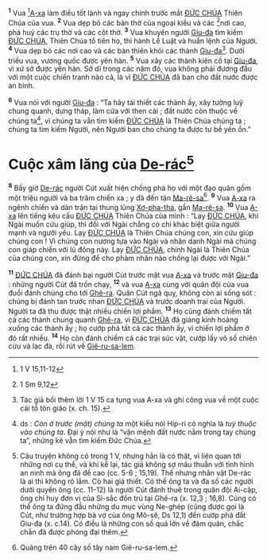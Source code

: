 <sup><b>1</b></sup> Vua [^1*][A-xa]() làm điều tốt lành và ngay chính trước mắt [ĐỨC CHÚA]() Thiên Chúa của vua. <sup><b>2</b></sup> Vua dẹp bỏ các bàn thờ của ngoại kiều và các [^2*]nơi cao, phá huỷ các trụ thờ và các cột thờ. <sup><b>3</b></sup> Vua khuyên người [Giu-đa]() tìm kiếm [ĐỨC CHÚA](), Thiên Chúa tổ tiên họ, thi hành Lề Luật và huấn lệnh của Người. <sup><b>4</b></sup> Vua dẹp bỏ các nơi cao và các bàn thiên khỏi các thành [Giu-đa]()[^1]. Dưới triều vua, vương quốc được yên hàn. <sup><b>5</b></sup> Vua xây các thành kiên cố tại [Giu-đa](), vì xứ sở được yên hàn. Sở dĩ trong các năm đó, vua không phải đương đầu với một cuộc chiến tranh nào cả, là vì [ĐỨC CHÚA]() đã ban cho đất nước được an bình.

<sup><b>6</b></sup> Vua nói với người [Giu-đa]() : “Ta hãy tái thiết các thành ấy, xây tường luỹ chung quanh, dựng tháp, làm cửa với then cài ; đất nước còn thuộc về chúng ta[^2], vì chúng ta vẫn tìm kiếm [ĐỨC CHÚA]() là Thiên Chúa chúng ta ; chúng ta tìm kiếm Người, nên Người ban cho chúng ta được tư bề yên ổn.”


# Cuộc xâm lăng của [De-rác]()[^3]
<sup><b>8</b></sup> Bấy giờ [De-rác]() người Cút xuất hiện chống phá họ với một đạo quân gồm một triệu người và ba trăm chiến xa ; y đã đến tận [Ma-rê-sa]()[^4]. <sup><b>9</b></sup> Vua [A-xa]() ra ngênh chiến và dàn trận tại thung lũng [Xơ-pha-tha](), gần [Ma-rê-sa](). <sup><b>10</b></sup> Vua [A-xa]() lên tiếng kêu cầu [ĐỨC CHÚA]() Thiên Chúa của mình : “Lạy [ĐỨC CHÚA](), khi Ngài muốn cứu giúp, thì đối với Ngài chẳng có chi khác biệt giữa người mạnh và người yếu. Lạy [ĐỨC CHÚA]() là Thiên Chúa chúng con, xin cứu giúp chúng con ! Vì chúng con nương tựa vào Ngài và nhân danh Ngài mà chúng con giáp chiến với lũ đông này. Lạy [ĐỨC CHÚA](), chính Ngài là Thiên Chúa của chúng con, xin đừng để cho phàm nhân nào chống lại được với Ngài.”

<sup><b>11</b></sup> [ĐỨC CHÚA]() đã đánh bại người Cút trước mặt vua [A-xa]() và trước mặt [Giu-đa]() : những người Cút đã trốn chạy, <sup><b>12</b></sup> và vua [A-xa]() cùng với quân đội của vua đuổi đánh chúng cho tới [Ghê-ra](). Quân Cút ngã quỵ, không còn ai sống sót : chúng bị đánh tan trước nhan [ĐỨC CHÚA]() và trước doanh trại của Người. Người ta đã thu được thật nhiều chiến lợi phẩm. <sup><b>13</b></sup> Họ cũng đánh chiếm tất cả các thành chung quanh [Ghê-ra](), vì [ĐỨC CHÚA]() đã giáng kinh hoàng xuống các thành ấy ; họ cướp phá tất cả các thành ấy, vì chiến lợi phẩm ở đó rất nhiều. <sup><b>14</b></sup> Họ còn đánh chiếm cả các trại súc vật, cướp lấy vô số chiên cừu và lạc đà, rồi rút về [Giê-ru-sa-lem]().

[^1]: Tác giả bồi thêm lời 1 V 15 ca tụng vua A-xa và ghi công vua về một cuộc cải tổ tôn giáo (x. ch. 15).
[^2]: ds : *Còn ở trước (mặt) chúng ta* một kiểu nói Híp-ri có nghĩa là *tuỳ thuộc vào chúng ta*. Đại ý nói như là “vận mệnh đất nước nằm trong tay chúng ta”, những kẻ vẫn tìm kiếm Đức Chúa.
[^3]: Câu truyện không có trong 1 V, nhưng hẳn là có thật, vì liên quan tới những nơi cụ thể, và khi kể lại, tác giả không sợ mâu thuẫn với tình hình an ninh mà ông đã đề cao (cc. 5-6 ; 15,19). Thế nhưng nhân vật De-rác là ai thì không rõ lắm. Có hai giả thiết. Có thể ông ta và đa số các người dưới quyền ông (cc. 11-12) là người Cút đánh thuê trong quân đội Ai-cập, ông chỉ huy đơn vị của Si-sắc đồn trú tại Ghê-ra (x. 12,3 ; 16,8). Cũng có thể ông ta đứng đầu những du mục vùng Ne-ghép (cũng được gọi là Cút, như trường hợp bà vợ của ông Mô-sê, Ds 12,1) đến cướp phá đất Giu-đa (x. c.14). Có điều là những con số quá lớn về đám quân, chắc chắn đã được phóng đại thêm.
[^4]: Quãng trên 40 cây số tây nam Giê-ru-sa-lem.
[^1*]: 1 V 15,11-12
[^2*]: 1 Sm 9,12